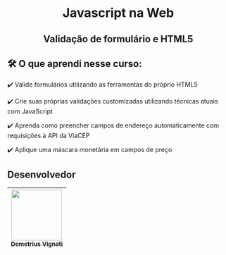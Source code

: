 <h1 align="center">Javascript na Web</h1>
<h2 align="center">Validação de formulário e HTML5</h2>

## 🛠️ O que aprendi nesse curso:

:heavy_check_mark: Valide formulários utilizando as ferramentas do próprio HTML5

:heavy_check_mark: Crie suas próprias validações customizadas utilizando técnicas atuais com JavaScript

:heavy_check_mark: Aprenda como preencher campos de endereço automaticamente com requisições à API da ViaCEP

:heavy_check_mark: Aplique uma máscara monetária em campos de preço

## Desenvolvedor

| [<img src="https://avatars.githubusercontent.com/u/22012261?s=400&v=4" width=115><br><sub>Demetrius Vignati</sub>](https://github.com/demetriusvas) |
| :---: |